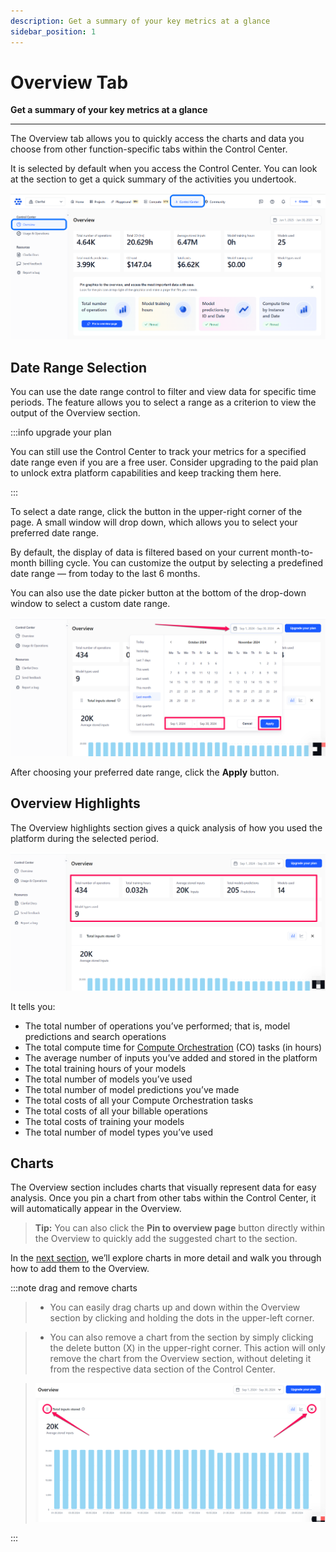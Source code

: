 ```yaml
---
description: Get a summary of your key metrics at a glance
sidebar_position: 1
---
```


# Overview Tab

**Get a summary of your key metrics at a glance**
<hr />

The Overview tab allows you to quickly access the charts and data you choose from other function-specific tabs within the Control Center. 

It is selected by default when you access the Control Center. You can look at the section to get a quick summary of the activities you undertook. 

![](/img/community/control-center/control_center_3-1.png)

## Date Range Selection

You can use the date range control to filter and view data for specific time periods. The feature allows you to select a range as a criterion to view the output of the Overview section.

:::info upgrade your plan

You can still use the Control Center to track your metrics for a specified date range even if you are a free user. Consider upgrading to the paid plan to unlock extra platform capabilities and keep tracking them here. 

:::

To select a date range, click the button in the upper-right corner of the page. A small window will drop down, which allows you to select your preferred date range.

By default, the display of data is filtered based on your current month-to-month billing cycle. You can customize the output by selecting a predefined date range — from today to the last 6 months.

You can also use the date picker button at the bottom of the drop-down window to select a custom date range. 

![](/img/community/control-center/control_center_3.png)

After choosing your preferred date range, click the **Apply** button. 

## Overview Highlights

The Overview highlights section gives a quick analysis of how you used the platform during the selected period.

![](/img/community/control-center/control_center_4.png)

It tells you:

- The total number of operations you’ve performed; that is, model predictions and search operations
- The total compute time for [Compute Orchestration](https://docs.clarifai.com/compute/overview) (CO) tasks (in hours)
- The average number of inputs you’ve added and stored in the platform
- The total training hours of your models
- The total number of models you’ve used
- The total number of model predictions you’ve made
- The total costs of all your Compute Orchestration tasks
- The total costs of all your billable operations
- The total costs of training your models
- The total number of model types you’ve used

## Charts

The Overview section includes charts that visually represent data for easy analysis. Once you pin a chart from other tabs within the Control Center, it will automatically appear in the Overview. 

> **Tip:** You can also click the **Pin to overview page** button directly within the Overview to quickly add the suggested chart to the section.

In the [next section](./usage/#common-chart-features), we’ll explore charts in more detail and walk you through how to add them to the Overview.

:::note drag and remove charts

> - You can easily drag charts up and down within the Overview section by clicking and holding the dots in the upper-left corner.

> - You can also remove a chart from the section by simply clicking the delete button (X) in the upper-right corner. This action will only remove the chart from the Overview section, without deleting it from the respective data section of the Control Center.

> ![](/img/community/control-center/control_center_5.png)

:::
